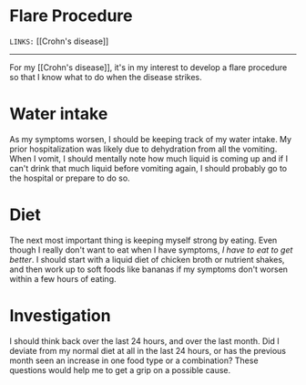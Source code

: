 # Flare Procedure
`LINKS:` [[Crohn's disease]]

---
For my [[Crohn's disease]], it's in my interest to develop a flare procedure so that I know what to do when the disease strikes. 

# Water intake
As my symptoms worsen, I should be keeping track of my water intake. My prior hospitalization was likely due to dehydration from all the vomiting. When I vomit, I should mentally note how much liquid is coming up and if I can't drink that much liquid before vomiting again, I should probably go to the hospital or prepare to do so. 

# Diet
The next most important thing is keeping myself strong by eating. Even though I really don't want to eat when I have symptoms, *I have to eat to get better*. I should start with a liquid diet of chicken broth or nutrient shakes, and then work up to soft foods like bananas if my symptoms don't worsen within a few hours of eating. 

# Investigation
I should think back over the last 24 hours, and over the last month. Did I deviate from my normal diet at all in the last 24 hours, or has the previous month seen an increase in one food type or a combination? These questions would help me to get a grip on a possible cause. 